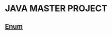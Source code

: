 ﻿# JAVA MASTER PROJECT

## [Enum](https://github.com/elenapiaggio/java-master/tree/main/src/main/java/poo/enum_demo)
